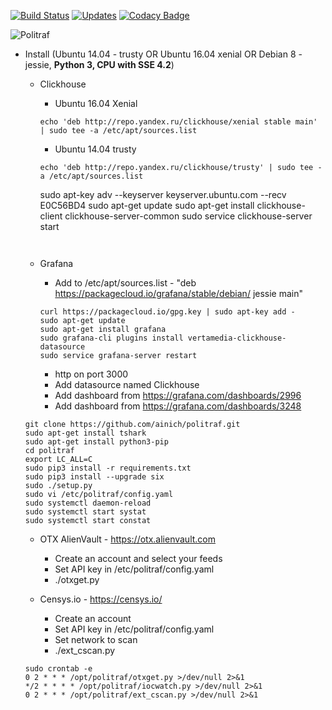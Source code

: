 [![Build Status](https://travis-ci.org/ainich/politraf.svg?branch=master)](https://travis-ci.org/ainich/politraf)
[![Updates](https://pyup.io/repos/github/ainich/politraf/shield.svg)](https://pyup.io/repos/github/ainich/politraf/)
[![Codacy Badge](https://api.codacy.com/project/badge/Grade/1f170d9dc59343daacae8bdb505468c2)](https://www.codacy.com/app/ainich/politraf?utm_source=github.com&amp;utm_medium=referral&amp;utm_content=ainich/politraf&amp;utm_campaign=Badge_Grade)


![Politraf](https://raw.githubusercontent.com/ainich/politraf/master/politraf.jpg)

* Install (Ubuntu 14.04 - trusty OR Ubuntu 16.04  xenial OR Debian 8 - jessie, **Python 3, CPU with SSE 4.2**)

    * Clickhouse

      * Ubuntu 16.04 Xenial
      ```
      echo 'deb http://repo.yandex.ru/clickhouse/xenial stable main' | sudo tee -a /etc/apt/sources.list
      ```
      * Ubuntu 14.04  trusty 
      ```
      echo 'deb http://repo.yandex.ru/clickhouse/trusty' | sudo tee -a /etc/apt/sources.list
      ```
      sudo apt-key adv --keyserver keyserver.ubuntu.com --recv E0C56BD4
      sudo apt-get update
      sudo apt-get install clickhouse-client clickhouse-server-common
      sudo service clickhouse-server start
      ```

  
    * Grafana
      * Add to /etc/apt/sources.list - "deb https://packagecloud.io/grafana/stable/debian/ jessie main"

      ```
      curl https://packagecloud.io/gpg.key | sudo apt-key add -
      sudo apt-get update
      sudo apt-get install grafana
      sudo grafana-cli plugins install vertamedia-clickhouse-datasource
      sudo service grafana-server restart
      ```
      
      * http on port 3000
      * Add datasource named Clickhouse
      * Add dashboard from https://grafana.com/dashboards/2996
      * Add dashboard from https://grafana.com/dashboards/3248

    ```
    git clone https://github.com/ainich/politraf.git
    sudo apt-get install tshark
    sudo apt-get install python3-pip
    cd politraf
    export LC_ALL=C
    sudo pip3 install -r requirements.txt
    sudo pip3 install --upgrade six
    sudo ./setup.py
    sudo vi /etc/politraf/config.yaml
    sudo systemctl daemon-reload
    sudo systemctl start systat
    sudo systemctl start constat
    ```

    * OTX AlienVault - https://otx.alienvault.com
      * Create an account and select your feeds
      * Set API key in /etc/politraf/config.yaml
      * ./otxget.py
    
    * Censys.io - https://censys.io/
      * Create an account
      * Set API key in /etc/politraf/config.yaml
      * Set network to scan
      * ./ext_cscan.py

    ```
    sudo crontab -e
    0 2 * * * /opt/politraf/otxget.py >/dev/null 2>&1
    */2 * * * * /opt/politraf/iocwatch.py >/dev/null 2>&1
    0 2 * * * /opt/politraf/ext_cscan.py >/dev/null 2>&1
    ```
